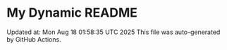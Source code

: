 # My Dynamic README
Updated at: Mon Aug 18 01:58:35 UTC 2025
This file was auto-generated by GitHub Actions.
